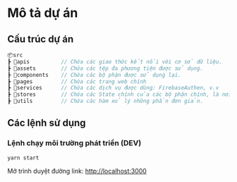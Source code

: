# Mô tả dự án

## Cấu trúc dự án

```js
📦src
┣ 📂apis          // Chứa các giao thức kết nối với cơ sở dữ liệu.
┣ 📂assets        // Chứa các tệp đa phương tiện được sử dụng.
┣ 📂components    // Chứa các bộ phận được sử dụng lại.
┣ 📂pages         // Chứa các trang web chính
┣ 📂services      // Chứa các dịch vụ được dùng: FirebaseAuthen, v.v
┣ 📂stores        // Chứa các State chính của các bộ phận chính, là nơi chia sẻ global state.
┣ 📂utils         // Chứa các hàm xử lý những phần đơn giản.
```

## Các lệnh sử dụng

### Lệnh chạy môi trường phát triển (DEV)

`yarn start`

Mở trình duyệt đường link: [http://localhost:3000](http://localhost:3000)
